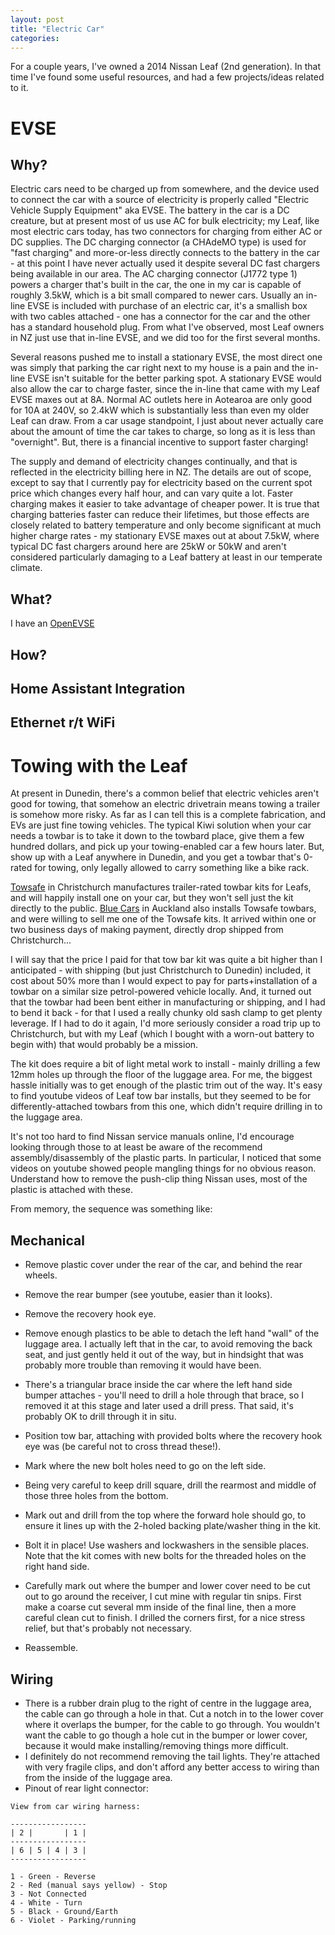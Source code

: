 ```yaml
---
layout: post
title: "Electric Car"
categories:
---
```


For a couple years, I've owned a 2014 Nissan Leaf (2nd generation).  In that time I've found some useful resources, and had a few projects/ideas related to it.

# EVSE

## Why?
Electric cars need to be charged up from somewhere, and the device used to connect the car with a source of electricity is properly called "Electric Vehicle Supply Equipment" aka EVSE.  The battery in the car is a DC creature, but at present most of us use AC for bulk electricity; my Leaf, like most electric cars today, has two connectors for charging from either AC or DC supplies.  The DC charging connector (a CHAdeMO type) is used for "fast charging" and more-or-less directly connects to the battery in the car - at this point I have never actually used it despite several DC fast chargers being available in our area.  The AC charging connector (J1772 type 1) powers a charger that's built in the car, the one in my car is capable of roughly 3.5kW, which is a bit small compared to newer cars.  Usually an in-line EVSE is included with purchase of an electric car, it's a smallish box with two cables attached - one has a connector for the car and the other has a standard household plug.  From what I've observed, most Leaf owners in NZ just use that in-line EVSE, and we did too for the first several months.

Several reasons pushed me to install a stationary EVSE, the most direct one was simply that parking the car right next to my house is a pain and the in-line EVSE isn't suitable for the better parking spot.  A stationary EVSE would also allow the car to charge faster, since the in-line that came with my Leaf EVSE maxes out at 8A.  Normal AC outlets here in Aotearoa are only good for 10A at 240V, so 2.4kW which is substantially less than even my older Leaf can draw.  From a car usage standpoint, I just about never actually care about the amount of time the car takes to charge, so long as it is less than "overnight".  But, there is a financial incentive to support faster charging!

The supply and demand of electricity changes continually, and that is reflected in the electricity billing here in NZ.  The details are out of scope, except to say that I currently pay for electricity based on the current spot price which changes every half hour, and can vary quite a lot.  Faster charging makes it easier to take advantage of cheaper power.  It is true that charging batteries faster can reduce their lifetimes, but those effects are closely related to battery temperature and only become significant at much higher charge rates - my stationary EVSE maxes out at about 7.5kW, where typical DC fast chargers around here are 25kW or 50kW and aren't considered particularly damaging to a Leaf battery at least in our temperate climate.

## What?
I have an [OpenEVSE](https://www.openevse.com/)

## How?

## Home Assistant Integration

## Ethernet r/t WiFi

# Towing with the Leaf
At present in Dunedin, there's a common belief that electric vehicles aren't good for towing, that somehow an electric drivetrain means towing a trailer is somehow more risky.  As far as I can tell this is a complete fabrication, and EVs are just fine towing vehicles.  The typical Kiwi solution when your car needs a towbar is to take it down to the towbard place, give them a few hundred dollars, and pick up your towing-enabled car a few hours later.  But, show up with a Leaf anywhere in Dunedin, and you get a towbar that's 0-rated for towing, only legally allowed to carry something like a bike rack.

[Towsafe](https://www.towsafe.co.nz/) in Christchurch manufactures trailer-rated towbar kits for Leafs, and will happily install one on your car, but they won't sell just the kit directly to the public.  [Blue Cars](https://bluecars.nz/) in Auckland also installs Towsafe towbars, and were willing to sell me one of the Towsafe kits.  It arrived within one or two business days of making payment, directly drop shipped from Christchurch...

I will say that the price I paid for that tow bar kit was quite a bit higher than I anticipated - with shipping (but just Christchurch to Dunedin) included, it cost about 50% more than I would expect to pay for parts+installation of a towbar on a similar size petrol-powered vehicle locally.  And, it turned out that the towbar had been bent either in manufacturing or shipping, and I had to bend it back - for that I used a really chunky old sash clamp to get plenty leverage.  If I had to do it again, I'd more seriously consider a road trip up to Christchurch, but with my Leaf (which I bought with a worn-out battery to begin with) that would probably be a mission.

The kit does require a bit of light metal work to install - mainly drilling a few 12mm holes up through the floor of the luggage area.  For me, the biggest hassle initially was to get enough of the plastic trim out of the way.  It's easy to find youtube videos of Leaf tow bar installs, but they seemed to be for differently-attached towbars from this one, which didn't require drilling in to the luggage area.

It's not too hard to find Nissan service manuals online, I'd encourage looking through those to at least be aware of the recommend assembly/disassembly of the plastic parts.  In particular, I noticed that some videos on youtube showed people mangling things for no obvious reason.  Understand how to remove the push-clip thing Nissan uses, most of the plastic is attached with these.

From memory, the sequence was something like:

## Mechanical
* Remove plastic cover under the rear of the car, and behind the rear wheels.
* Remove the rear bumper (see youtube, easier than it looks).
* Remove the recovery hook eye.
* Remove enough plastics to be able to detach the left hand "wall" of the luggage area.  I actually left that in the car, to avoid removing the back seat, and just gently held it out of the way, but in hindsight that was probably more trouble than removing it would have been.
* There's a triangular brace inside the car where the left hand side bumper attaches - you'll need to drill a hole through that brace, so I removed it at this stage and later used a drill press.  That said, it's probably OK to drill through it in situ.
* Position tow bar, attaching with provided bolts where the recovery hook eye was (be careful not to cross thread these!).
* Mark where the new bolt holes need to go on the left side.
* Being very careful to keep drill square, drill the rearmost and middle of those three holes from the bottom.
* Mark out and drill from the top where the forward hole should go, to ensure it lines up with the 2-holed backing plate/washer thing in the kit.
* Bolt it in place!  Use washers and lockwashers in the sensible places.  Note that the kit comes with new bolts for the threaded holes on the right hand side.
* Carefully mark out where the bumper and lower cover need to be cut out to go around the receiver, I cut mine with regular tin snips.  First make a coarse cut several mm inside of the final line, then a more careful clean cut to finish.  I drilled the corners first, for a nice stress relief, but that's probably not necessary.

* Reassemble.

## Wiring 
* There is a rubber drain plug to the right of centre in the luggage area, the cable can go through a hole in that.  Cut a notch in to the lower cover where it overlaps the bumper, for the cable to go through.  You wouldn't want the cable to go though a hole cut in the bumper or lower cover, because it would make installing/removing things more difficult.
* I definitely do not recommend removing the tail lights.  They're attached with very fragile clips, and don't afford any better access to wiring than from the inside of the luggage area.
* Pinout of rear light connector:

```
View from car wiring harness:

-----------------
| 2 |       | 1 |
-----------------
| 6 | 5 | 4 | 3 |
-----------------

1 - Green - Reverse
2 - Red (manual says yellow) - Stop
3 - Not Connected
4 - White - Turn
5 - Black - Ground/Earth
6 - Violet - Parking/running
```